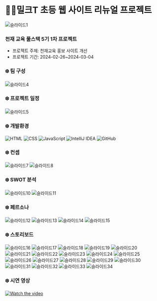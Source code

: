 # 🐻‍❄밀크T 초등 웹 사이트 리뉴얼 프로젝트

![슬라이드1](https://github.com/tongueEye/MilkT_Renewal_Project/assets/109783402/e3bf4880-96c0-4744-a34a-47af98c44202)

### 천재 교육 풀스택 5기 1차 프로젝트

- 프로젝트 주제: 천재교육 홍보 사이트 개선
- 프로젝트 기간: 2024-02-26~2024-03-04

### ❄️ 팀 구성
![슬라이드4](https://github.com/tongueEye/MilkT_Renewal_Project/assets/109783402/18354514-462a-419c-a5ec-bb8db44f59f7)

### ❄️ 프로젝트 일정
![슬라이드5](https://github.com/tongueEye/MilkT_Renewal_Project/assets/109783402/f5e706fb-71eb-4bd1-9990-2675f45d84df)


### ❄️ 개발환경
![HTML](https://img.shields.io/badge/HTML-E34F26?style=for-the-badge&logo=html5&logoColor=white)
![CSS](https://img.shields.io/badge/CSS-1572B6?style=for-the-badge&logo=css3&logoColor=white)
![JavaScript](https://img.shields.io/badge/JavaScript-F7DF1E?style=for-the-badge&logo=javascript&logoColor=black)
![IntelliJ IDEA](https://img.shields.io/badge/IntelliJ_IDEA-000000?style=for-the-badge&logo=intellij-idea&logoColor=white)
![GitHub](https://img.shields.io/badge/GitHub-181717?style=for-the-badge&logo=github&logoColor=white)

### ❄️ 컨셉
![슬라이드7](https://github.com/tongueEye/MilkT_Renewal_Project/assets/109783402/9587f2e4-bfb8-477e-9698-9525ed860326)
![슬라이드8](https://github.com/tongueEye/MilkT_Renewal_Project/assets/109783402/9a3737d0-3977-47f0-8cc6-9cb69da03c49)


### ❄️ SWOT 분석
![슬라이드10](https://github.com/tongueEye/MilkT_Renewal_Project/assets/109783402/b9578c25-bc5f-4b87-a385-621cf242f6d9)
![슬라이드11](https://github.com/tongueEye/MilkT_Renewal_Project/assets/109783402/5a47ee78-3720-42ee-baa9-6033aa593385)


### ❄️ 페르소나
![슬라이드12](https://github.com/tongueEye/MilkT_Renewal_Project/assets/109783402/4788c756-9645-4288-b882-e95afd6de4cb)
![슬라이드13](https://github.com/tongueEye/MilkT_Renewal_Project/assets/109783402/9fc82681-da04-4231-b967-5dcdda982691)
![슬라이드14](https://github.com/tongueEye/MilkT_Renewal_Project/assets/109783402/2a315bc7-34d6-4974-b9c0-f727ba9f2dc5)
![슬라이드15](https://github.com/tongueEye/MilkT_Renewal_Project/assets/109783402/ab3a4340-4dfa-4079-a6c0-6c4ab471ef78)


### ❄️ 스토리보드
![슬라이드16](https://github.com/tongueEye/MilkT_Renewal_Project/assets/109783402/007e93a1-6e68-4bce-9f23-8acd8206fab1)
![슬라이드17](https://github.com/tongueEye/MilkT_Renewal_Project/assets/109783402/c3578cc8-906e-479a-84dc-5ab58e88014e)
![슬라이드18](https://github.com/tongueEye/MilkT_Renewal_Project/assets/109783402/f4ea70ec-43ef-4c70-b1e9-15c1948f2a19)
![슬라이드19](https://github.com/tongueEye/MilkT_Renewal_Project/assets/109783402/66742357-446a-44c5-888f-29ed9cd1fff0)
![슬라이드20](https://github.com/tongueEye/MilkT_Renewal_Project/assets/109783402/eedc86f9-84d7-4b85-af8b-db8b14513edb)
![슬라이드21](https://github.com/tongueEye/MilkT_Renewal_Project/assets/109783402/e8e6343d-7249-47aa-b22e-312401e2fea5)
![슬라이드22](https://github.com/tongueEye/MilkT_Renewal_Project/assets/109783402/2bb505ac-8002-4380-b2f8-f54d91834ab3)
![슬라이드23](https://github.com/tongueEye/MilkT_Renewal_Project/assets/109783402/3b1eb8b6-e581-4846-871b-f14e67f8a25b)
![슬라이드24](https://github.com/tongueEye/MilkT_Renewal_Project/assets/109783402/4fc583c7-bc7b-45d4-aa0d-8af96ebd44f4)
![슬라이드25](https://github.com/tongueEye/MilkT_Renewal_Project/assets/109783402/a9432012-1efd-45a8-b595-a02018a910c8)
![슬라이드26](https://github.com/tongueEye/MilkT_Renewal_Project/assets/109783402/d6adb11e-160b-4a97-88a6-09f16c8373b1)
![슬라이드27](https://github.com/tongueEye/MilkT_Renewal_Project/assets/109783402/b355a05a-ccaf-4a11-8477-bfb5593f85f1)
![슬라이드28](https://github.com/tongueEye/MilkT_Renewal_Project/assets/109783402/6be25f5e-795c-49d5-b6e1-f6f909f9f4f5)
![슬라이드29](https://github.com/tongueEye/MilkT_Renewal_Project/assets/109783402/eddc2ccd-230f-4d98-b2d3-ecb5c948ef10)
![슬라이드30](https://github.com/tongueEye/MilkT_Renewal_Project/assets/109783402/75f9a79c-061e-4dd9-b1ec-0539507cdc4e)
![슬라이드31](https://github.com/tongueEye/MilkT_Renewal_Project/assets/109783402/f43631d0-32e5-47b8-8396-6b121b1c7bc0)
![슬라이드32](https://github.com/tongueEye/MilkT_Renewal_Project/assets/109783402/71e8f171-2b82-46b6-9bc6-1659fe045883)
![슬라이드33](https://github.com/tongueEye/MilkT_Renewal_Project/assets/109783402/581933a6-677a-4e81-9552-f4edfb9d7ac5)
![슬라이드34](https://github.com/tongueEye/MilkT_Renewal_Project/assets/109783402/17d7b084-a146-4a4a-88f8-bafee3a9677b)


### ❄️ 시연 영상
<a href="https://youtu.be/rUwgswNoWtg?feature=shared">
  <img src="http://img.youtube.com/vi/rUwgswNoWtg/0.jpg" alt="Watch the video">
</a>
